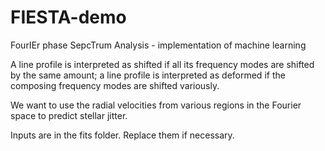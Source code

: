 # FIESTA-demo
 FourIEr phase SepcTrum Analysis - implementation of machine learning

A line profile is interpreted as shifted if all its frequency modes are shifted by the same amount; a line profile is interpreted as deformed if the composing frequency modes are shifted variously. 

We want to use the radial velocities from various regions in the Fourier space to predict stellar jitter.

Inputs are in the fits folder. Replace them if necessary. 
